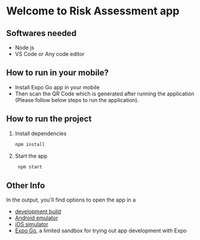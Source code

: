 # Welcome to Risk Assessment app

## Softwares needed

- Node js
- VS Code or Any code editor

## How to run in your mobile?

- Install Expo Go app in your mobile
- Then scan the QR Code which is generated after running the application (Please follow below steps to run the application).

## How to run the project

1. Install dependencies

   ```bash
   npm install
   ```

2. Start the app

   ```bash
    npm start
   ```

## Other Info

In the output, you'll find options to open the app in a

- [development build](https://docs.expo.dev/develop/development-builds/introduction/)
- [Android emulator](https://docs.expo.dev/workflow/android-studio-emulator/)
- [iOS simulator](https://docs.expo.dev/workflow/ios-simulator/)
- [Expo Go](https://expo.dev/go), a limited sandbox for trying out app development with Expo
